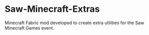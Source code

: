 # Saw-Minecraft-Extras
Minecraft Fabric mod developed to create extra utilities for the Saw Minecraft Games event.
